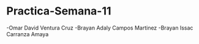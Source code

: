 # Practica-Semana-11
-Omar David Ventura Cruz
-Brayan Adaly Campos Martinez
-Brayan Issac Carranza Amaya
